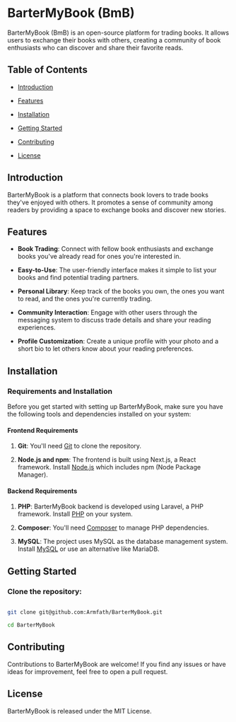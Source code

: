 
# BarterMyBook (BmB)

BarterMyBook (BmB) is an open-source platform for trading books. It allows users to exchange their books with others, creating a community of book enthusiasts who can discover and share their favorite reads.

## Table of Contents

- [Introduction](#introduction)

- [Features](#features)

- [Installation](#installation)

- [Getting Started](#getting-started)

- [Contributing](#contributing)

- [License](#license)

  

## Introduction

  

BarterMyBook is a platform that connects book lovers to trade books they've enjoyed with others. It promotes a sense of community among readers by providing a space to exchange books and discover new stories.

## Features

-  **Book Trading**: Connect with fellow book enthusiasts and exchange books you've already read for ones you're interested in.

  

-  **Easy-to-Use**: The user-friendly interface makes it simple to list your books and find potential trading partners.

  

-  **Personal Library**: Keep track of the books you own, the ones you want to read, and the ones you're currently trading.

  

-  **Community Interaction**: Engage with other users through the messaging system to discuss trade details and share your reading experiences.

  

-  **Profile Customization**: Create a unique profile with your photo and a short bio to let others know about your reading preferences.

  

## Installation

  
  
### Requirements and Installation

Before you get started with setting up BarterMyBook, make sure you have the following tools and dependencies installed on your system:

#### Frontend Requirements

1. **Git**: You'll need [Git](https://git-scm.com/) to clone the repository.

2.  **Node.js and npm**: The frontend is built using Next.js, a React framework. Install [Node.js](https://nodejs.org/) which includes npm (Node Package Manager).
    

#### Backend Requirements

1.  **PHP**: BarterMyBook backend is developed using Laravel, a PHP framework. Install [PHP](https://www.php.net/) on your system.
    
2.  **Composer**: You'll need [Composer](https://getcomposer.org/) to manage PHP dependencies.
    
3.  **MySQL**: The project uses MySQL as the database management system. Install [MySQL](https://www.mysql.com/) or use an alternative like MariaDB.
 

  

## Getting Started

  

### Clone the repository:

  

```sh

git clone git@github.com:Armfath/BarterMyBook.git

cd BarterMyBook
```


## Contributing

Contributions to BarterMyBook are welcome! If you find any issues or have ideas for improvement, feel free to open a pull request.

## License

BarterMyBook is released under the MIT License.
